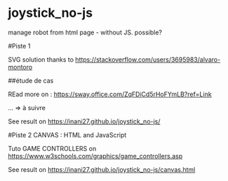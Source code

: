 # joystick_no-js
manage robot from html page - without JS. possible?

#Piste 1

SVG solution thanks to https://stackoverflow.com/users/3695983/alvaro-montoro

##étude de cas

REad more on : https://sway.office.com/ZqFDiCd5rHoFYmLB?ref=Link

... => à suivre

 See result on https://inani27.github.io/joystick_no-js/


#Piste 2
CANVAS : HTML and JavaScript

Tuto GAME CONTROLLERS on https://www.w3schools.com/graphics/game_controllers.asp

See result on https://inani27.github.io/joystick_no-js/canvas.html

